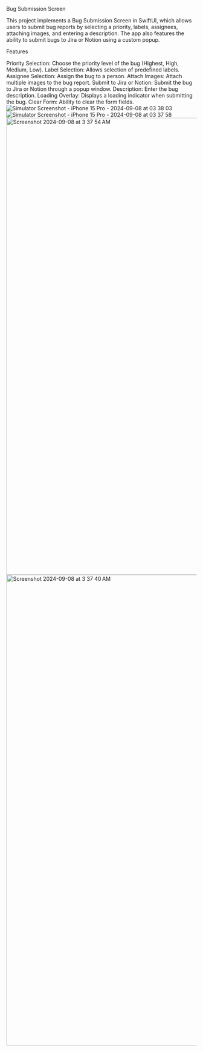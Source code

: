 Bug Submission Screen

This project implements a Bug Submission Screen in SwiftUI, which allows users to submit bug reports by selecting a priority, labels, assignees, attaching images, and entering a description. The app also features the ability to submit bugs to Jira or Notion using a custom popup.

Features

Priority Selection: Choose the priority level of the bug (Highest, High, Medium, Low).
Label Selection: Allows selection of predefined labels.
Assignee Selection: Assign the bug to a person.
Attach Images: Attach multiple images to the bug report.
Submit to Jira or Notion: Submit the bug to Jira or Notion through a popup window.
Description: Enter the bug description.
Loading Overlay: Displays a loading indicator when submitting the bug.
Clear Form: Ability to clear the form fields.
![Simulator Screenshot - iPhone 15 Pro - 2024-09-08 at 03 38 03](https://github.com/user-attachments/assets/98eac5e0-0cc8-4f2a-8b2a-3ddeff5ae8b9)
![Simulator Screenshot - iPhone 15 Pro - 2024-09-08 at 03 37 58](https://github.com/user-attachments/assets/4118c026-36c9-41ab-800b-305130562892)
<img width="1207" alt="Screenshot 2024-09-08 at 3 37 54 AM" src="https://github.com/user-attachments/assets/44d94f54-2aa3-4a0a-983c-13a8682ac0c6">
<img width="1244" alt="Screenshot 2024-09-08 at 3 37 40 AM" src="https://github.com/user-attachments/assets/a03a7b39-f47c-4f54-a0e9-bf1f329f06fc">
